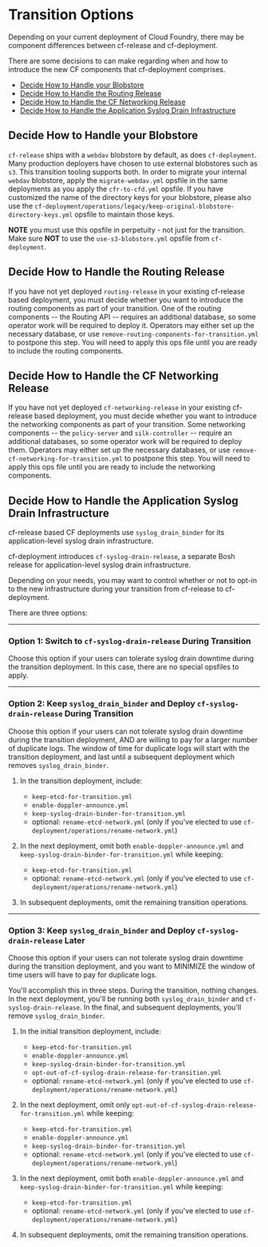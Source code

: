 # Transition Options

Depending on your
current deployment of Cloud Foundry,
there may be component differences
between cf-release and cf-deployment.

There are some decisions to can make
regarding when and how to introduce
the new CF components that cf-deployment
comprises.

- [Decide How to Handle your Blobstore](#blobstore)
- [Decide How to Handle the Routing Release](#routing-release)
- [Decide How to Handle the CF Networking Release](#cf-networking-release)
- [Decide How to Handle the Application Syslog Drain Infrastructure](#syslog-drain)

## <a id="blobstore"></a> Decide How to Handle your Blobstore

`cf-release` ships with a `webdav` blobstore
by default, as does `cf-deployment`.
Many production deployers
have chosen to use external blobstores
such as `s3`.
This transition tooling supports both.
In order to migrate
your internal `webdav` blobstore,
apply the `migrate-webdav.yml` opsfile
in the same deployments
as you apply the `cfr-to-cfd.yml` opsfile.
If you have customized
the name of the directory keys
for your blobstore, please also use the
`cf-deployment/operations/legacy/keep-original-blobstore-directory-keys.yml` opsfile
to maintain those keys.

**NOTE** you must use this opsfile in perpetuity -
not just for the transition.
Make sure **NOT** to use the `use-s3-blobstore.yml` opsfile
from `cf-deployment`.

## <a id="routing-release"></a> Decide How to Handle the Routing Release

If you have not yet deployed `routing-release`
in your existing cf-release based deployment,
you must decide
whether you want to introduce the
routing components
as part of your transition.
One of the routing components
-- the Routing API --
requires an additional database,
so some operator work will be required to deploy it.
Operators may either set up the necessary database,
or use `remove-routing-components-for-transition.yml`
to postpone this step.
You will need to apply
this ops file until
you are ready to include
the routing components.

## <a id="cf-networking-release"></a> Decide How to Handle the CF Networking Release

If you have not yet deployed `cf-networking-release`
in your existing cf-release based deployment,
you must decide
whether you want to introduce the
networking components
as part of your transition.
Some networking components
-- the `policy-server` and `silk-controller` --
require an additional databases,
so some operator work will be required to deploy them.
Operators may either set up the necessary databases,
or use `remove-cf-networking-for-transition.yml`
to postpone this step.
You will need to apply
this ops file until
you are ready to include
the networking components.

## <a id="syslog-drain"></a> Decide How to Handle the Application Syslog Drain Infrastructure

cf-release based CF deployments
use `syslog_drain_binder`
for its application-level
syslog drain infrastructure.

cf-deployment introduces
`cf-syslog-drain-release`,
a separate Bosh release
for application-level 
syslog drain infrastructure.

Depending on your needs,
you may want to control
whether or not to opt-in
to the new infrastructure
during your transition
from cf-release to cf-deployment.

There are three options:

---
### Option 1: Switch to `cf-syslog-drain-release` During Transition

Choose this option if
your users can tolerate
syslog drain downtime
during the transition deployment.
In this case,
there are no
special opsfiles
to apply.

---
### Option 2: Keep `syslog_drain_binder` and Deploy `cf-syslog-drain-release` During Transition

Choose this option if
your users can not tolerate
syslog drain downtime
during the transition deployment,
AND are willing
to pay for
a larger number
of duplicate logs.
The window of time
for duplicate logs
will start with
the transition deployment,
and last until
a subsequent deployment
which removes `syslog_drain_binder`.

1. In the transition deployment, include:
    - `keep-etcd-for-transition.yml`
    - `enable-doppler-announce.yml`
    - `keep-syslog-drain-binder-for-transition.yml`
    - optional: `rename-etcd-network.yml`
      (only if you've elected to use `cf-deployment/operations/rename-network.yml`)

1. In the next deployment,
omit both `enable-doppler-announce.yml` and
`keep-syslog-drain-binder-for-transition.yml` while keeping:
    - `keep-etcd-for-transition.yml`
    - optional: `rename-etcd-network.yml`
      (only if you've elected to use `cf-deployment/operations/rename-network.yml`)

1. In subsequent deployments,
omit the remaining transition operations.

---
### Option 3: Keep `syslog_drain_binder` and Deploy `cf-syslog-drain-release` Later

Choose this option if
your users can not tolerate
syslog drain downtime
during the transition deployment,
and you want to MINIMIZE
the window of time
users will have to pay
for duplicate logs.

You'll accomplish this
in three steps.
During the transition, nothing changes.
In the next deployment,
you'll be running both
`syslog_drain_binder` and `cf-syslog-drain-release`.
In the final, and subsequent deployments,
you'll remove `syslog_drain_binder`.

1. In the initial transition deployment, include:
    - `keep-etcd-for-transition.yml`
    - `enable-doppler-announce.yml`
    - `keep-syslog-drain-binder-for-transition.yml`
    - `opt-out-of-cf-syslog-drain-release-for-transition.yml`
    - optional: `rename-etcd-network.yml`
      (only if you've elected to use `cf-deployment/operations/rename-network.yml`)

1. In the next deployment,
omit only `opt-out-of-cf-syslog-drain-release-for-transition.yml` while keeping:
    - `keep-etcd-for-transition.yml`
    - `enable-doppler-announce.yml`
    - `keep-syslog-drain-binder-for-transition.yml`
    - optional: `rename-etcd-network.yml`
      (only if you've elected to use `cf-deployment/operations/rename-network.yml`)

1. In the next deployment,
omit both `enable-doppler-announce.yml`
and `keep-syslog-drain-binder-for-transition.yml` while keeping:
    - `keep-etcd-for-transition.yml`
    - optional: `rename-etcd-network.yml`
      (only if you've elected to use `cf-deployment/operations/rename-network.yml`)

1. In subsequent deployments, 
omit the remaining transition operations.
